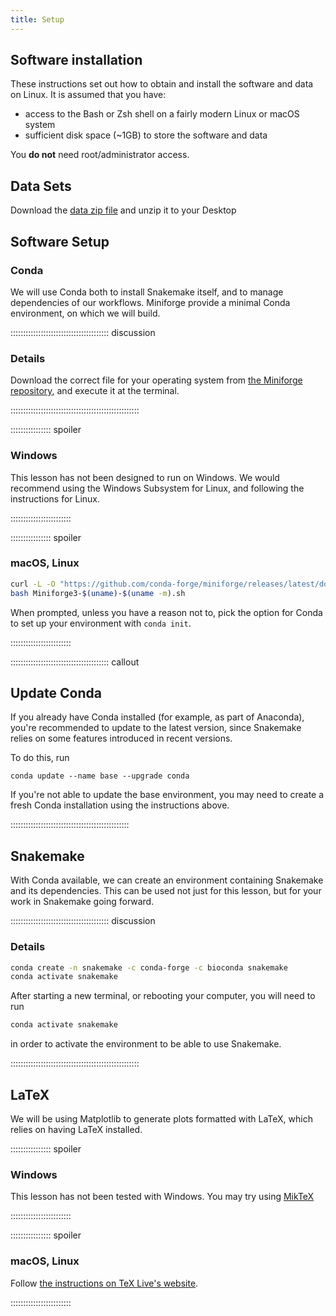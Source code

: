 ```yaml
---
title: Setup
---
```


## Software installation

These instructions set out how to obtain and install the software and data on Linux. It is
assumed that you have:

- access to the Bash or Zsh shell on a fairly modern Linux or macOS system
- sufficient disk space (~1GB) to store the software and data

You **do not** need root/administrator access.


## Data Sets

<!--
FIXME: place any data you want learners to use in `episodes/data` and then use
       a relative link ( [data zip file](data/lesson-data.zip) ) to provide a
       link to it, replacing the example.com link.
-->
Download the [data zip file][data-zip] and unzip it to your Desktop

## Software Setup

### Conda

We will use Conda both to install Snakemake itself,
and to manage dependencies of our workflows.
Miniforge provide a minimal Conda environment,
on which we will build.

::::::::::::::::::::::::::::::::::::::: discussion

### Details

Download the correct file for your operating system from
[the Miniforge repository][miniforge],
and execute it at the terminal.

:::::::::::::::::::::::::::::::::::::::::::::::::::

:::::::::::::::: spoiler

### Windows

This lesson has not been designed to run on Windows.
We would recommend using the Windows Subsystem for Linux,
and following the instructions for Linux.

::::::::::::::::::::::::

:::::::::::::::: spoiler

### macOS, Linux

```bash
curl -L -O "https://github.com/conda-forge/miniforge/releases/latest/download/Miniforge3-$(uname)-$(uname -m).sh"
bash Miniforge3-$(uname)-$(uname -m).sh
```

When prompted,
unless you have a reason not to,
pick the option for Conda to set up your environment with `conda init`.

::::::::::::::::::::::::

::::::::::::::::::::::::::::::::::::::: callout

## Update Conda

If you already have Conda installed
(for example,
as part of Anaconda),
you're recommended to update to the latest version,
since Snakemake relies on some features introduced in recent versions.

To do this,
run

```shellsession
conda update --name base --upgrade conda
```

If you're not able to update the base environment,
you may need to create a fresh Conda installation using the instructions above.

:::::::::::::::::::::::::::::::::::::::::::::::

## Snakemake

With Conda available,
we can create an environment containing Snakemake and its dependencies.
This can be used not just for this lesson,
but for your work in Snakemake going forward.

::::::::::::::::::::::::::::::::::::::: discussion

### Details

```bash
conda create -n snakemake -c conda-forge -c bioconda snakemake
conda activate snakemake
```

After starting a new terminal,
or rebooting your computer,
you will need to run

```bash
conda activate snakemake
```

in order to activate the environment to be able to use Snakemake.

:::::::::::::::::::::::::::::::::::::::::::::::::::

## LaTeX

We will be using Matplotlib to generate plots formatted with LaTeX,
which relies on having LaTeX installed.

:::::::::::::::: spoiler

### Windows

This lesson has not been tested with Windows.
You may try using [MikTeX][miktex]

::::::::::::::::::::::::

:::::::::::::::: spoiler

### macOS, Linux

Follow [the instructions on TeX Live's website][texlive].

::::::::::::::::::::::::


[data-zip]: https://zenodo.org/records/17308707/files/su2pg_starter.zip?download=1
[miktex]: https://miktex.org/download
[miniforge]: https://github.com/conda-forge/miniforge
[texlive]: https://tug.org/texlive/quickinstall.html
